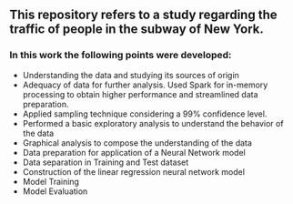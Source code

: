 ## This repository refers to a study regarding the traffic of people in the subway of New York.

### In this work the following points were developed:
- Understanding the data and studying its sources of origin
- Adequacy of data for further analysis. Used Spark for in-memory processing to obtain higher performance and streamlined data preparation.
- Applied sampling technique considering a 99% confidence level.
- Performed a basic exploratory analysis to understand the behavior of the data
- Graphical analysis to compose the understanding of the data
- Data preparation for application of a Neural Network model
- Data separation in Training and Test dataset
- Construction of the linear regression neural network model
- Model Training
- Model Evaluation


